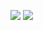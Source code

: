 <!--
**caiquan-github/caiquan-github** is a ✨ _special_ ✨ repository because its `README.md` (this file) appears on your GitHub profile.

Here are some ideas to get you started:

- 🔭 I’m currently working on ...
- 🌱 I’m currently learning ...
- 👯 I’m looking to collaborate on ...
- 🤔 I’m looking for help with ...
- 💬 Ask me about ...
- 📫 How to reach me: ...
- 😄 Pronouns: ...
- ⚡ Fun fact: ...
-->
<p>
  <img
    src="https://github-readme-stats.vercel.app/api?username=caiquan-github&count_private=true&show_icons=true&include_all_commits=true&hide_border=true&line_height=20&theme=tokyonight"
  />
  <img
    src="https://github-readme-stats.vercel.app/api/top-langs/?username=caiquan-github&count_private=true&show_icons=true&include_all_commits=true&hide_border=true&layout=compact&theme=tokyonight"
  />
</p>
